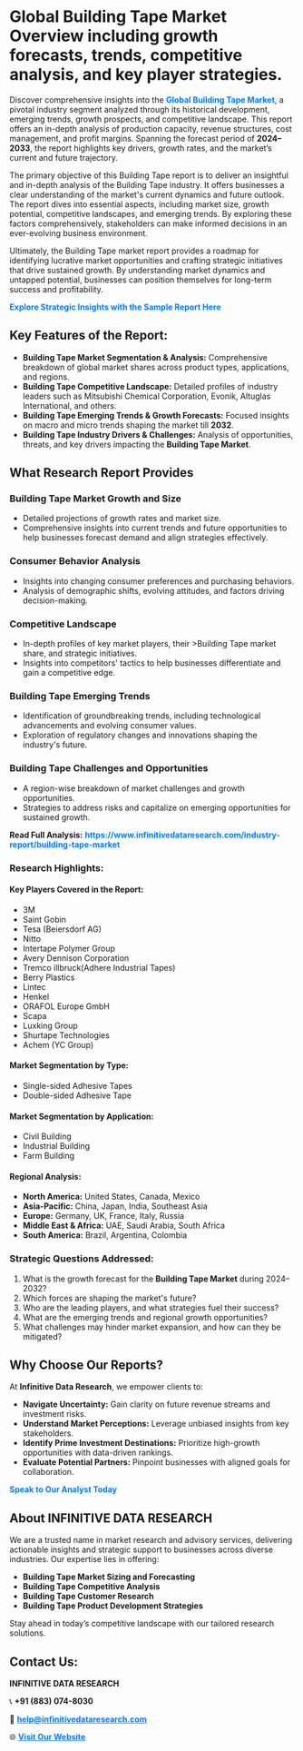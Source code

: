 <h1>Global Building Tape Market Overview including growth forecasts, trends, competitive analysis, and key player strategies.</h1>
<p>
Discover comprehensive insights into the 
<a href="https://www.infinitivedataresearch.com/industry-report/building-tape-market" rel="dofollow" style="color: #007BFF; text-decoration: none;"><strong>Global Building Tape Market</strong></a>, a pivotal industry segment analyzed through its historical development, emerging trends, growth prospects, and competitive landscape. This report offers an in-depth analysis of production capacity, revenue structures, cost management, and profit margins. Spanning the forecast period of <strong>2024–2033</strong>, the report highlights key drivers, growth rates, and the market’s current and future trajectory.
</p>
<p>
The primary objective of this Building Tape report is to deliver an insightful and in-depth analysis of the Building Tape industry. It offers businesses a clear understanding of the market's current dynamics and future outlook. The report dives into essential aspects, including market size, growth potential, competitive landscapes, and emerging trends. By exploring these factors comprehensively, stakeholders can make informed decisions in an ever-evolving business environment.
</p>
<p>
Ultimately, the Building Tape market report provides a roadmap for identifying lucrative market opportunities and crafting strategic initiatives that drive sustained growth. By understanding market dynamics and untapped potential, businesses can position themselves for long-term success and profitability.
</p>
<p>
<a href="https://www.infinitivedataresearch.com/request-sample/reportId=105468" style="color: #007BFF; text-decoration: none;"><strong>Explore Strategic Insights with the Sample Report Here</strong></a>
</p>

<h2>Key Features of the Report:</h2>
<ul>
<li><strong>Building Tape Market Segmentation & Analysis:</strong> Comprehensive breakdown of global market shares across product types, applications, and regions.</li>
<li><strong>Building Tape Competitive Landscape:</strong> Detailed profiles of industry leaders such as Mitsubishi Chemical Corporation, Evonik, Altuglas International, and others.</li>
<li><strong>Building Tape Emerging Trends & Growth Forecasts:</strong> Focused insights on macro and micro trends shaping the market till <strong>2032</strong>.</li>
<li><strong>Building Tape Industry Drivers & Challenges:</strong> Analysis of opportunities, threats, and key drivers impacting the <strong>Building Tape Market</strong>.</li>
</ul>

<h2>What Research Report Provides</h2>
<h3>Building Tape Market Growth and Size</h3>
<ul>
<li>Detailed projections of growth rates and market size.</li>
<li>Comprehensive insights into current trends and future opportunities to help businesses forecast demand and align strategies effectively.</li>
</ul>

<h3>Consumer Behavior Analysis</h3>
<ul>
<li>Insights into changing consumer preferences and purchasing behaviors.</li>
<li>Analysis of demographic shifts, evolving attitudes, and factors driving decision-making.</li>
</ul>

<h3>Competitive Landscape</h3>
<ul>
<li>In-depth profiles of key market players, their >Building Tape market share, and strategic initiatives.</li>
<li>Insights into competitors' tactics to help businesses differentiate and gain a competitive edge.</li>
</ul>

<h3>Building Tape Emerging Trends</h3>
<ul>
<li>Identification of groundbreaking trends, including technological advancements and evolving consumer values.</li>
<li>Exploration of regulatory changes and innovations shaping the industry's future.</li>
</ul>

<h3>Building Tape Challenges and Opportunities</h3>
<ul>
<li>A region-wise breakdown of market challenges and growth opportunities.</li>
<li>Strategies to address risks and capitalize on emerging opportunities for sustained growth.</li>
</ul>
<p><strong>Read Full Analysis:</strong> <a href="https://www.infinitivedataresearch.com/industry-report/building-tape-market" rel="dofollow" style="color: #007BFF; text-decoration: none;"><strong>https://www.infinitivedataresearch.com/industry-report/building-tape-market</strong></a></p>
<h3>Research Highlights:</h3>
<h4>Key Players Covered in the Report:</h4>
<ul><li>3M</li><li>Saint Gobin</li><li>Tesa (Beiersdorf AG)</li><li>Nitto</li><li>Intertape Polymer Group</li><li>Avery Dennison Corporation</li><li>Tremco illbruck(Adhere Industrial Tapes)</li><li>Berry Plastics</li><li>Lintec</li><li>Henkel</li><li>ORAFOL Europe GmbH</li><li>Scapa</li><li>Luxking Group</li><li>Shurtape Technologies</li><li>Achem (YC Group)</li></ul>
<h4>Market Segmentation by Type:</h4>
<ul><li>Single-sided Adhesive Tapes</li><li>Double-sided Adhesive Tape</li></ul>
<h4>Market Segmentation by Application:</h4>
<ul><li>Civil Building</li><li>Industrial Building</li><li>Farm Building</li></ul>

<h4>Regional Analysis:</h4>
<ul>
<li><strong>North America:</strong> United States, Canada, Mexico</li>
<li><strong>Asia-Pacific:</strong> China, Japan, India, Southeast Asia</li>
<li><strong>Europe:</strong> Germany, UK, France, Italy, Russia</li>
<li><strong>Middle East & Africa:</strong> UAE, Saudi Arabia, South Africa</li>
<li><strong>South America:</strong> Brazil, Argentina, Colombia</li>
</ul>

<h3>Strategic Questions Addressed:</h3>
<ol>
<li>What is the growth forecast for the <strong>Building Tape Market</strong> during 2024–2032?</li>
<li>Which forces are shaping the market's future?</li>
<li>Who are the leading players, and what strategies fuel their success?</li>
<li>What are the emerging trends and regional growth opportunities?</li>
<li>What challenges may hinder market expansion, and how can they be mitigated?</li>
</ol>

<h2>Why Choose Our Reports?</h2>
<p>At <strong>Infinitive Data Research</strong>, we empower clients to:</p>
<ul>
<li><strong>Navigate Uncertainty:</strong> Gain clarity on future revenue streams and investment risks.</li>
<li><strong>Understand Market Perceptions:</strong> Leverage unbiased insights from key stakeholders.</li>
<li><strong>Identify Prime Investment Destinations:</strong> Prioritize high-growth opportunities with data-driven rankings.</li>
<li><strong>Evaluate Potential Partners:</strong> Pinpoint businesses with aligned goals for collaboration.</li>
</ul>
<p><a href="https://www.infinitivedataresearch.com/industry-report/building-tape-market" rel="dofollow" style="color: #007BFF; text-decoration: none;"><strong>Speak to Our Analyst Today</strong></a></p>

<h2>About INFINITIVE DATA RESEARCH</h2>
<p>We are a trusted name in market research and advisory services, delivering actionable insights and strategic support to businesses across diverse industries. Our expertise lies in offering:</p>
<ul>
<li><strong>Building Tape Market Sizing and Forecasting</strong></li>
<li><strong>Building Tape Competitive Analysis</strong></li>
<li><strong>Building Tape Customer Research</strong></li>
<li><strong>Building Tape Product Development Strategies</strong></li>
</ul>
<p>Stay ahead in today’s competitive landscape with our tailored research solutions.</p>

<h2>Contact Us:</h2>
<p><strong>INFINITIVE DATA RESEARCH</strong></p>
<p>📞 <strong>+91 (883) 074-8030</strong></p>
<p>📧 <strong><a href="mailto:help@infinitivedataresearch.com" style="color: #007BFF;">help@infinitivedataresearch.com</a></strong></p>
<p>🌐 <strong><a href="https://www.infinitivedataresearch.com" rel="dofollow" style="color: #007BFF;">Visit Our Website</a></strong></p>